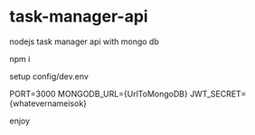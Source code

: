 # task-manager-api
nodejs task manager api with mongo db

npm i 

setup 
config/dev.env

PORT=3000
MONGODB_URL={UrlToMongoDB}
JWT_SECRET={whatevernameisok}

enjoy
